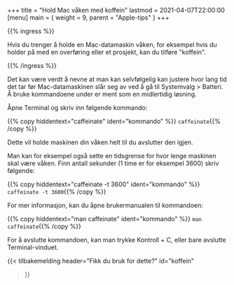 +++
title = "Hold Mac våken med koffein"
lastmod = 2021-04-07T22:00:00
[menu]
main = { weight = 9, parent = "Apple-tips" }
+++

{{% ingress %}}

Hvis du trenger å holde en Mac-datamaskin våken, for eksempel hvis du holder på med en
overføring eller et prosjekt, kan du tilføre "koffein".

{{% /ingress %}}

Det kan være verdt å nevne at man kan selvfølgelig kan justere hvor lang tid det tar før
Mac-datamaskinen slår seg av ved å gå til Systemvalg > Batteri. Å bruke kommandoene under
er ment som en midlertidig løsning.

Åpne Terminal og skriv inn følgende kommando:

{{% copy
 hiddentext="caffeinate"
 ident="kommando"
%}}
```caffeinate```{{% /copy %}}

Dette vil holde maskinen din våken helt til du avslutter den igjen.

Man kan for eksempel også sette en tidsgrense for hvor lenge maskinen skal være våken.
Finn antall sekunder (1 time er for eksempel 3600) skriv følgende:

{{% copy
 hiddentext="caffeinate -t 3600"
 ident="kommando"
%}}
```caffeinate -t 3600```{{% /copy %}}

For mer informasjon, kan du åpne brukermanualen til kommandoen:

{{% copy
 hiddentext="man caffeinate"
 ident="kommando"
%}}
```man caffeinate```{{% /copy %}}

For å avslutte kommandoen, kan man trykke Kontroll + C, eller bare avslutte Terminal-vinduet.

{{< tilbakemelding
	header="Fikk du bruk for dette?"
	id="koffein"
>}}
